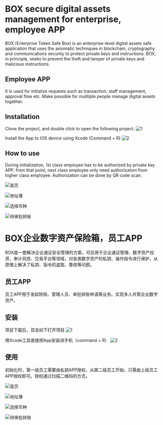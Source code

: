 # BOX secure digital assets management for enterprise, employee APP
BOX (Enterprise Token Safe Box) is an enterprise-level digital assets safe application that uses the axiomatic techniques in blockchain, cryptography and communications security to protect private keys and instructions. BOX, in principle, seeks to prevent the theft and tamper of private keys and malicious instructions.

## Employee APP
It is used for initialize requests such as transaction, staff management, approval flow etc. Make possible for mulitiple people manage digital assets together.

## Installation
Clone the project, and double click to open the following project.
![1](https://camo.githubusercontent.com/f973bc6768ed96d5fd64f2be5a4d986aa939dc28/68747470733a2f2f73332d61702d736f757468656173742d312e616d617a6f6e6177732e636f6d2f73332e626f782e696d6167657330312f254535254231253846254535254239253935254535254246254142254537253835254137253230323031382d30342d3237253230254534254238253842254535253844253838342e31342e30322e706e67)

Install the App to IOS device using Xcode (Command + R)
![2](https://camo.githubusercontent.com/fb9098b916f2a49453c9cbc1bea1406c94cdbc3a/68747470733a2f2f73332d61702d736f757468656173742d312e616d617a6f6e6177732e636f6d2f73332e626f782e696d6167657330312f254535254231253846254535254239253935254535254246254142254537253835254137253230323031382d30342d3236253230254534254238253842254535253844253838352e32342e34342e706e67)

## How to use
During initialization, 1st class employee has to be authorized by private key APP, from that point, next class employee only need authorization from higher class employee. Authorization can be done by QR code scan.

![首页](https://s3-ap-southeast-1.amazonaws.com/s3.box.images01/%E5%91%98%E5%B7%A5App-%E9%A6%96%E9%A1%B5.png)

![地址簿](https://s3-ap-southeast-1.amazonaws.com/s3.box.images01/%E5%91%98%E5%B7%A5App-%E5%9C%B0%E5%9D%80%E7%B0%BF.png)

![选择币种](https://s3-ap-southeast-1.amazonaws.com/s3.box.images01/%E5%91%98%E5%B7%A5App-%E9%80%89%E6%8B%A9%E5%B8%81%E7%A7%8D.png)

![待审批转账](https://s3-ap-southeast-1.amazonaws.com/s3.box.images01/%E5%91%98%E5%B7%A5App-%E5%BE%85%E5%AE%A1%E6%89%B9%E8%BD%AC%E8%B4%A6.png)



# BOX企业数字资产保险箱，员工APP
BOX是一套解决企业通证安全管理的方案，可应用于企业通证管理、数字资产投资、审计风控、交易平台等领域，对各类数字资产的私钥、操作指令进行保护，从原理上解决了私钥、指令的盗取、篡改等问题。

## 员工APP
员工APP用于发起转账、管理人员、审批转账申请等业务。实现多人共管企业数字资产。

## 安装
项目下载后，双击如下打开项目
![1](https://camo.githubusercontent.com/f973bc6768ed96d5fd64f2be5a4d986aa939dc28/68747470733a2f2f73332d61702d736f757468656173742d312e616d617a6f6e6177732e636f6d2f73332e626f782e696d6167657330312f254535254231253846254535254239253935254535254246254142254537253835254137253230323031382d30342d3237253230254534254238253842254535253844253838342e31342e30322e706e67)

用Xcode工具直接把App安装进手机（command + R）
![2](https://camo.githubusercontent.com/fb9098b916f2a49453c9cbc1bea1406c94cdbc3a/68747470733a2f2f73332d61702d736f757468656173742d312e616d617a6f6e6177732e636f6d2f73332e626f782e696d6167657330312f254535254231253846254535254239253935254535254246254142254537253835254137253230323031382d30342d3236253230254534254238253842254535253844253838352e32342e34342e706e67)

## 使用
初始化时，第一级员工需要由私钥APP授权，从第二级员工开始，只需由上级员工APP授权即可。授权通过扫描二维码的方式。

![首页](https://s3-ap-southeast-1.amazonaws.com/s3.box.images01/%E5%91%98%E5%B7%A5App-%E9%A6%96%E9%A1%B5.png)

![地址簿](https://s3-ap-southeast-1.amazonaws.com/s3.box.images01/%E5%91%98%E5%B7%A5App-%E5%9C%B0%E5%9D%80%E7%B0%BF.png)

![选择币种](https://s3-ap-southeast-1.amazonaws.com/s3.box.images01/%E5%91%98%E5%B7%A5App-%E9%80%89%E6%8B%A9%E5%B8%81%E7%A7%8D.png)

![待审批转账](https://s3-ap-southeast-1.amazonaws.com/s3.box.images01/%E5%91%98%E5%B7%A5App-%E5%BE%85%E5%AE%A1%E6%89%B9%E8%BD%AC%E8%B4%A6.png)
